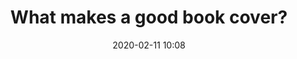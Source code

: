 ---
layout: post
title: What makes a good book cover?
date: 2020-02-11 10:08
published: false
header_feature_image:
caption:
tags:    # use [tag1,tag2]
---